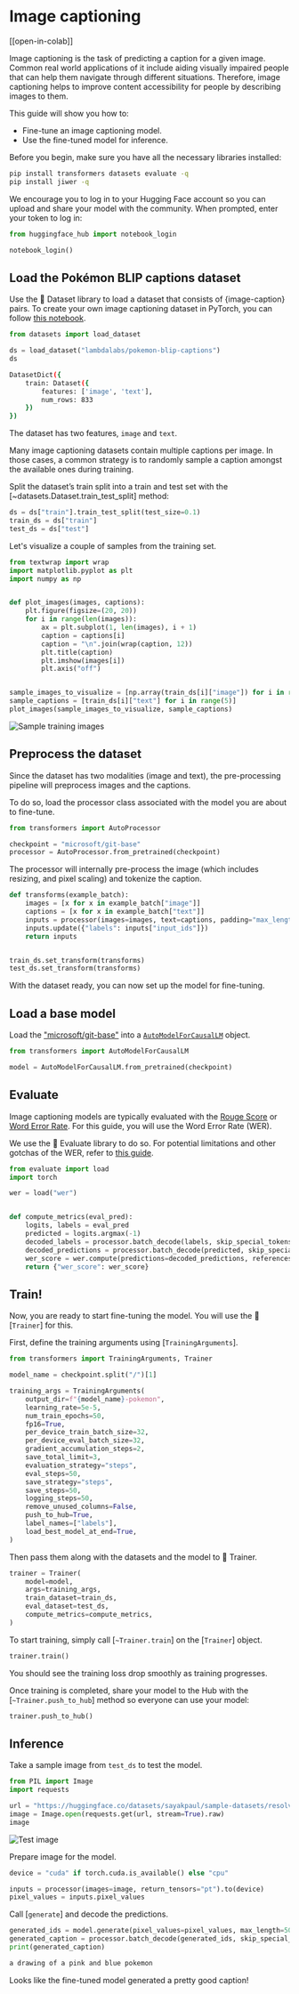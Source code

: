 <!--Copyright 2023 The HuggingFace Team. All rights reserved.

Licensed under the Apache License, Version 2.0 (the "License"); you may not use this file except in compliance with
the License. You may obtain a copy of the License at

http://www.apache.org/licenses/LICENSE-2.0

Unless required by applicable law or agreed to in writing, software distributed under the License is distributed on
an "AS IS" BASIS, WITHOUT WARRANTIES OR CONDITIONS OF ANY KIND, either express or implied. See the License for the
specific language governing permissions and limitations under the License.

⚠️ Note that this file is in Markdown but contain specific syntax for our doc-builder (similar to MDX) that may not be
rendered properly in your Markdown viewer.

-->


# Image captioning

[[open-in-colab]]

Image captioning is the task of predicting a caption for a given image. Common real world applications of it include
aiding visually impaired people that can help them navigate through different situations. Therefore, image captioning
helps to improve content accessibility for people by describing images to them.

This guide will show you how to:

* Fine-tune an image captioning model.
* Use the fine-tuned model for inference. 

Before you begin, make sure you have all the necessary libraries installed:

```bash
pip install transformers datasets evaluate -q
pip install jiwer -q
```

We encourage you to log in to your Hugging Face account so you can upload and share your model with the community. When prompted, enter your token to log in:


```python
from huggingface_hub import notebook_login

notebook_login()
```

## Load the Pokémon BLIP captions dataset

Use the 🤗 Dataset library to load a dataset that consists of {image-caption} pairs. To create your own image captioning dataset
in PyTorch, you can follow [this notebook](https://github.com/NielsRogge/Transformers-Tutorials/blob/master/GIT/Fine_tune_GIT_on_an_image_captioning_dataset.ipynb). 


```python
from datasets import load_dataset

ds = load_dataset("lambdalabs/pokemon-blip-captions")
ds
```
```bash
DatasetDict({
    train: Dataset({
        features: ['image', 'text'],
        num_rows: 833
    })
})
```

The dataset has two features, `image` and `text`.

<Tip>

Many image captioning datasets contain multiple captions per image. In those cases, a common strategy is to randomly sample a caption amongst the available ones during training. 

</Tip>

Split the dataset’s train split into a train and test set with the [~datasets.Dataset.train_test_split] method:


```python
ds = ds["train"].train_test_split(test_size=0.1)
train_ds = ds["train"]
test_ds = ds["test"]
```

Let's visualize a couple of samples from the training set. 


```python
from textwrap import wrap
import matplotlib.pyplot as plt
import numpy as np


def plot_images(images, captions):
    plt.figure(figsize=(20, 20))
    for i in range(len(images)):
        ax = plt.subplot(1, len(images), i + 1)
        caption = captions[i]
        caption = "\n".join(wrap(caption, 12))
        plt.title(caption)
        plt.imshow(images[i])
        plt.axis("off")


sample_images_to_visualize = [np.array(train_ds[i]["image"]) for i in range(5)]
sample_captions = [train_ds[i]["text"] for i in range(5)]
plot_images(sample_images_to_visualize, sample_captions)
```
    
<div class="flex justify-center">
    <img src="https://huggingface.co/datasets/huggingface/documentation-images/resolve/main/transformers/tasks/sample_training_images_image_cap.png" alt="Sample training images"/>
</div>

## Preprocess the dataset

Since the dataset has two modalities (image and text), the pre-processing pipeline will preprocess images and the captions.

To do so, load the processor class associated with the model you are about to fine-tune. 

```python
from transformers import AutoProcessor

checkpoint = "microsoft/git-base"
processor = AutoProcessor.from_pretrained(checkpoint)
```

The processor will internally pre-process the image (which includes resizing, and pixel scaling) and tokenize the caption. 

```python
def transforms(example_batch):
    images = [x for x in example_batch["image"]]
    captions = [x for x in example_batch["text"]]
    inputs = processor(images=images, text=captions, padding="max_length")
    inputs.update({"labels": inputs["input_ids"]})
    return inputs


train_ds.set_transform(transforms)
test_ds.set_transform(transforms)
```

With the dataset ready, you can now set up the model for fine-tuning. 

## Load a base model

Load the ["microsoft/git-base"](https://huggingface.co/microsoft/git-base) into a [`AutoModelForCausalLM`](https://huggingface.co/docs/transformers/model_doc/auto#transformers.AutoModelForCausalLM) object.


```python
from transformers import AutoModelForCausalLM

model = AutoModelForCausalLM.from_pretrained(checkpoint)
```

## Evaluate

Image captioning models are typically evaluated with the [Rouge Score](https://huggingface.co/spaces/evaluate-metric/rouge) or [Word Error Rate](https://huggingface.co/spaces/evaluate-metric/wer). For this guide, you will use the Word Error Rate (WER). 

We use the 🤗 Evaluate library to do so. For potential limitations and other gotchas of the WER, refer to [this guide](https://huggingface.co/spaces/evaluate-metric/wer). 


```python
from evaluate import load
import torch

wer = load("wer")


def compute_metrics(eval_pred):
    logits, labels = eval_pred
    predicted = logits.argmax(-1)
    decoded_labels = processor.batch_decode(labels, skip_special_tokens=True)
    decoded_predictions = processor.batch_decode(predicted, skip_special_tokens=True)
    wer_score = wer.compute(predictions=decoded_predictions, references=decoded_labels)
    return {"wer_score": wer_score}
```

## Train!

Now, you are ready to start fine-tuning the model. You will use the 🤗 [`Trainer`] for this. 

First, define the training arguments using [`TrainingArguments`].


```python
from transformers import TrainingArguments, Trainer

model_name = checkpoint.split("/")[1]

training_args = TrainingArguments(
    output_dir=f"{model_name}-pokemon",
    learning_rate=5e-5,
    num_train_epochs=50,
    fp16=True,
    per_device_train_batch_size=32,
    per_device_eval_batch_size=32,
    gradient_accumulation_steps=2,
    save_total_limit=3,
    evaluation_strategy="steps",
    eval_steps=50,
    save_strategy="steps",
    save_steps=50,
    logging_steps=50,
    remove_unused_columns=False,
    push_to_hub=True,
    label_names=["labels"],
    load_best_model_at_end=True,
)
```

Then pass them along with the datasets and the model to 🤗 Trainer. 

```python
trainer = Trainer(
    model=model,
    args=training_args,
    train_dataset=train_ds,
    eval_dataset=test_ds,
    compute_metrics=compute_metrics,
)
```

To start training, simply call [`~Trainer.train`] on the [`Trainer`] object.

```python 
trainer.train()
```

You should see the training loss drop smoothly as training progresses.

Once training is completed, share your model to the Hub with the [`~Trainer.push_to_hub`] method so everyone can use your model:


```python
trainer.push_to_hub()
```

## Inference

Take a sample image from `test_ds` to test the model.


```python
from PIL import Image
import requests

url = "https://huggingface.co/datasets/sayakpaul/sample-datasets/resolve/main/pokemon.png"
image = Image.open(requests.get(url, stream=True).raw)
image
```

<div class="flex justify-center">
    <img src="https://huggingface.co/datasets/huggingface/documentation-images/resolve/main/transformers/tasks/test_image_image_cap.png" alt="Test image"/>
</div>
    
Prepare image for the model.

```python
device = "cuda" if torch.cuda.is_available() else "cpu"

inputs = processor(images=image, return_tensors="pt").to(device)
pixel_values = inputs.pixel_values
```

Call [`generate`] and decode the predictions. 

```python
generated_ids = model.generate(pixel_values=pixel_values, max_length=50)
generated_caption = processor.batch_decode(generated_ids, skip_special_tokens=True)[0]
print(generated_caption)
```
```bash
a drawing of a pink and blue pokemon
```

Looks like the fine-tuned model generated a pretty good caption!
